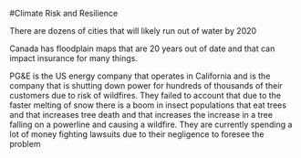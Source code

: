 #Climate Risk and Resilience

There are dozens of cities that will likely run out of water by 2020

Canada has floodplain maps that are 20 years out of date and that can impact insurance for many things.

PG&E is the US energy company that operates in California and is the company that is shutting down power for hundreds of thousands of their customers due to risk of wildfires. They failed to account that due to the faster melting of snow there is a boom in insect populations that eat trees and that increases tree death and that increases the increase in a tree falling on a powerline and causing a wildfire. They are currently spending a lot of money fighting lawsuits due to their negligence to foresee the problem






